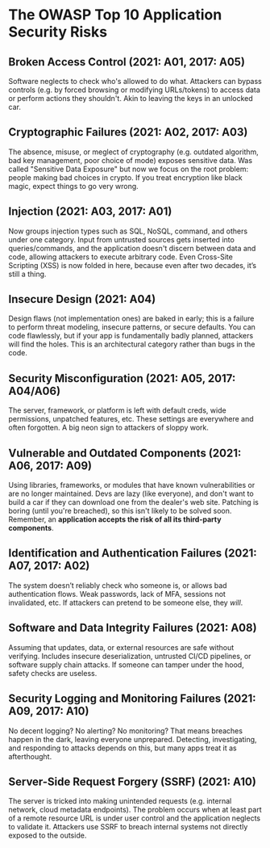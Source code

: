 # The OWASP Top 10 Application Security Risks

## Broken Access Control (2021: A01, 2017: A05)

Software neglects to check who's allowed to do what. Attackers can bypass controls (e.g. by forced browsing or modifying URLs/tokens) to access data or perform actions they shouldn't. Akin to leaving the keys in an unlocked car.

## Cryptographic Failures (2021: A02, 2017: A03)

The absence, misuse, or meglect of cryptography (e.g. outdated algorithm, bad key management, poor choice of mode) exposes sensitive data. Was called "Sensitive Data Exposure" but now we focus on the root problem: people making bad choices in crypto. If you treat encryption like black magic, expect things to go very wrong.

## Injection (2021: A03, 2017: A01)

Now groups injection types such as SQL, NoSQL, command, and others under one category. Input from untrusted sources gets inserted into queries/commands, and the application doesn't discern between data and code, allowing attackers to execute arbitrary code. Even Cross-Site Scripting (XSS) is now folded in here, because even after two decades, it’s still a thing. 

## Insecure Design (2021: A04)

Design flaws (not implementation ones) are baked in early; this is a failure to perform threat modeling, insecure patterns, or secure defaults. You can code flawlessly, but if your app is fundamentally badly planned, attackers will find the holes. This is an architectural category rather than bugs in the code.

## Security Misconfiguration (2021: A05, 2017: A04/A06)

The server, framework, or platform is left with default creds, wide permissions, unpatched features, etc. These settings are everywhere and often forgotten. A big neon sign to attackers of sloppy work.

## Vulnerable and Outdated Components (2021: A06, 2017: A09)

Using libraries, frameworks, or modules that have known vulnerabilities or are no longer maintained. Devs are lazy (like everyone), and don't want to build a car if they can download one from the dealer's web site. Patching is boring (until you're breached), so this isn't likely to be solved soon. Remember, an **application accepts the risk of all its third-party components**.

## Identification and Authentication Failures (2021: A07, 2017: A02)

The system doesn’t reliably check who someone is, or allows bad authentication flows. Weak passwords, lack of MFA, sessions not invalidated, etc. If attackers can pretend to be someone else, they _will_.

## Software and Data Integrity Failures (2021: A08)

Assuming that updates, data, or external resources are safe without verifying. Includes insecure deserialization, untrusted CI/CD pipelines, or software supply chain attacks. If someone can tamper under the hood, safety checks are useless.

## Security Logging and Monitoring Failures (2021: A09, 2017: A10)

No decent logging? No alerting? No monitoring? That means breaches happen in the dark, leaving everyone unprepared. Detecting, investigating, and responding to attacks depends on this, but many apps treat it as afterthought.

## Server-Side Request Forgery (SSRF) (2021: A10)

The server is tricked into making unintended requests (e.g. internal network, cloud metadata endpoints). The problem occurs when at least part of a remote resource URL is under user control and the application neglects to validate it. Attackers use SSRF to breach internal systems not directly exposed to the outside.


